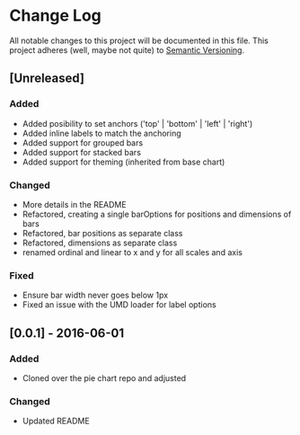 # Change Log
All notable changes to this project will be documented in this file.
This project adheres (well, maybe not quite) to [Semantic Versioning](http://semver.org/).


## [Unreleased]
### Added
- Added posibility to set anchors ('top' | 'bottom' | 'left' | 'right')
- Added inline labels to match the anchoring
- Added support for grouped bars
- Added support for stacked bars
- Added support for theming (inherited from base chart)

### Changed
- More details in the README
- Refactored, creating a single barOptions for positions and dimensions of bars
- Refactored, bar positions as separate class
- Refactored, dimensions as separate class
- renamed ordinal and linear to x and y for all scales and axis

### Fixed
- Ensure bar width never goes below 1px
- Fixed an issue with the UMD loader for label options

## [0.0.1] - 2016-06-01
### Added
- Cloned over the pie chart repo and adjusted

### Changed
- Updated README

[//]: ##############################################
<!---
[//]: # (Legend)
[Added]:        <> (for new features.)
[Changed]:      <> (for changes in existing functionality.)
[Deprecated]:   <> (for once-stable features removed in upcoming releases.)
[Removed]:      <> (for deprecated features removed in this release.)
[Fixed]:        <> (for any bug fixes.)
[Security]:     <> (to invite users to upgrade in case of vulnerabilities.)
--->